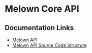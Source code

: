 # Melown Core API

## Documentation Links
 * [Melown API](https://gitlab.citationtech.net/vts/melown-core-api/wikis/home)
 * [Melown API Source Code Structure](https://gitlab.citationtech.net/vts/melown-core-api/wikis/source-code-documentation)